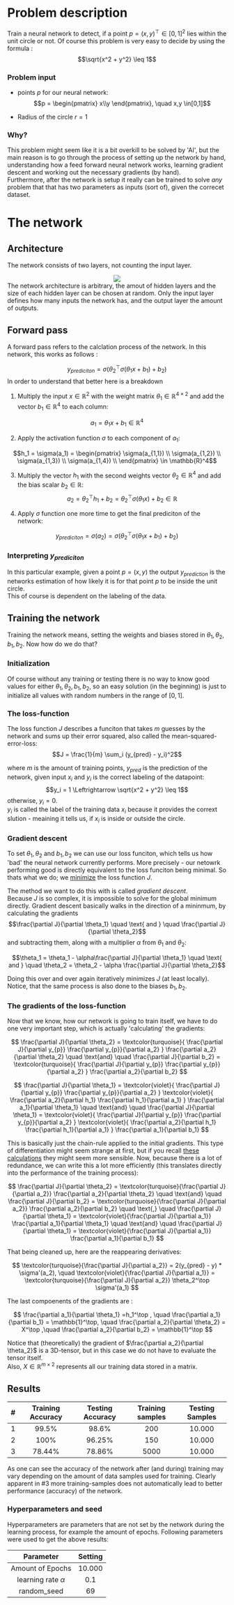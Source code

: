 # Problem description
Train a neural network to detect, if a point $p = (x,y)^\top \in [0,1]^2$ lies within the unit circle or not. Of course this problem is very easy to decide by using the formula :
$$\sqrt{x^2 + y^2} \leq 1$$

### Problem input
 - points $p$ for our neural network:
    $$p = \begin{pmatrix}
        x\\y
    \end{pmatrix}, \quad x,y \in[0,1]$$
 
 - Radius of the circle $r = 1$

### Why?
This problem might seem like it is a bit overkill to be solved by 'AI', but the main reason is to go through the process of setting up the network by hand, understanding how a feed forward neural network works, learning gradient descent and working out the necessary gradients (by hand). <br>
Furthermore, after the network is setup it really can be trained to solve <i>any</i> problem that that has two parameters as inputs (sort of), given the correcet dataset.

# The network

## Architecture 
The network consists of two layers, not counting the input layer. 

<div align="center">
<img src="https://github.com/dersiwi/unit-circle-FFNN/blob/master/images/netwrkArchitecture_colored.svg">
</div>
The network architecture is arbitrary, the amout of hidden layers and the size of each hidden layer can be chosen at random. Only the input layer defines how many inputs the network has, and the output layer the amount of outputs.


## Forward pass
A forward pass refers to the calclation process of the network. In this network, this works as follows : 

$$y_{prediciton}  =\sigma(\theta_2 ^\top \sigma(\theta_1 x + b_1) + b_2)$$
In order to understand that better here is a breakdown

   1. Multiply the input $x \in \mathbb{R}^2$ with the weight matrix $\theta_1 \in \mathbb{R}^{4 \times 2}$ and add the vector $b_1 \in \mathbb{R}^4$ to each column:
   
   $$a_1 = \theta_1 x  +b_1 \in \mathbb{R}^4$$



   2. Apply the activation function $\sigma$ to each component of $a_1$:
   
   $$h_1 = \sigma(a_1) = \begin{pmatrix}
    \sigma(a_{1,1}) \\
    \sigma(a_{1,2}) \\
    \sigma(a_{1,3}) \\
    \sigma(a_{1,4}) \\
   \end{pmatrix} \in \mathbb{R}^4$$

   3. Multiply the vector $h_1$ with the second weights vector $\theta_2 \in \mathbb{R}^{4}$ and add the bias scalar $b_2 \in \mathbb{R}$:
   $$a_2 = \theta_2^\top h_1 + b_2=\theta_2^\top \sigma(\theta_1 x) + b_2\in \mathbb{R}$$

   4. Apply $\sigma$ function one more time to get the final prediciton of the network:
   
   $$ y_{prediciton} = \sigma(a_2) = \sigma(\theta_2 ^\top \sigma(\theta_1 x + b_1) + b_2)$$

### Interpreting $y_{prediciton}$
In this particular example, given a point $p = (x,y)$ the output $y_{prediction}$ is the networks estimation of how likely it is for that point $p$ to be inside the unit circle.
<br>
This of course is dependent on the labeling of the data.


## Training the network
Training the network means, setting the weights and biases stored in $\theta_1, \theta_2, b_1, b_2$. Now how do we do that? <br>

### Initialization

Of course without any training or testing there is no way to know good values for either $\theta_1, \theta_2, b_1, b_2$, so an easy solution (in the beginning) is just to initialize all values with random numbers in the range of $[0,1]$. 

### The loss-function
The loss function $J$ describes a funciton that takes $m$ guesses by the network and sums up their error squared, also called the mean-squared-error-loss:
$$J = \frac{1}{m} \sum_i (y_{pred} - y_i)^2$$

where $m$ is the amount of training points, $y_{pred}$ is the prediction of the network, given input $x_i$ and $y_i$ is the correct labeling of the datapoint:
$$y_i = 1 \Leftrightarrow \sqrt{x^2 + y^2} \leq 1$$
otherwise, $y_i = 0$. <br>
$y_i$ is called the label of the training data $x_i$ because it provides the corrext slution - meaining it tells us, if $x_i$ is inside or outside the circle.

### Gradient descent 

To set $\theta_1, \theta_2$ and $b_1, b_2$ we can use our loss funciton, which tells us how 'bad' the neural network currently performs. More precisely - our netowrk performing good is directly equivalent to the loss funciton being minimal. So thats what we do; we <ins>minimize</ins> the loss function $J$. <br>

The method we want to do this with is called <i>gradient descent</i>.  <br>
Because $J$ is so complex, it is impossible to solve for the global minimum directly. Gradient descent basically walks in the direction of a mininmum, by calculating the gradients 
$$\frac{\partial J}{\partial \theta_1} \quad \text{ and } \quad \frac{\partial J}{\partial \theta_2}$$
and subtracting them, along with a multiplier $\alpha$  from $\theta_1$ and $\theta_2$:

$$\theta_1 = \theta_1 - \alpha\frac{\partial J}{\partial \theta_1} \quad 
\text{ and } \quad 
\theta_2 = \theta_2 - \alpha \frac{\partial J}{\partial \theta_2}$$

Doing this over and over again iteratively minimizes $J$ (at least locally). Notice, that the same process is also done to the biases $b_1, b_2$.
### The gradients of the loss-function

Now that we know, how our network is going to train itself, we have to do one very important step, which is actually 'calculating' the gradients:

$$
\frac{\partial J}{\partial \theta_2} =
\textcolor{turquoise}{
    \frac{\partial J}{\partial y_{p}} 
    \frac{\partial y_{p}}{\partial a_2} }
\frac{\partial a_2}{\partial \theta_2}
\quad \text{and} \quad 
\frac{\partial J}{\partial b_2} = 
\textcolor{turquoise}{
    \frac{\partial J}{\partial y_{p}} 
    \frac{\partial y_{p}}{\partial a_2} }
\frac{\partial a_2}{\partial b_2}
$$

$$
\frac{\partial J}{\partial \theta_1} = 
\textcolor{violet}{
    \frac{\partial J}{\partial y_{p}} 
    \frac{\partial y_{p}}{\partial a_2} } 
\textcolor{violet}{
    \frac{\partial a_2}{\partial h_1}
    \frac{\partial h_1}{\partial a_1}
} 
\frac{\partial a_1}{\partial \theta_1}
\quad \text{and} \quad 
\frac{\partial J}{\partial \theta_1} = 
\textcolor{violet}{
    \frac{\partial J}{\partial y_{p}} 
    \frac{\partial y_{p}}{\partial a_2} } 
\textcolor{violet}{
    \frac{\partial a_2}{\partial h_1}
    \frac{\partial h_1}{\partial a_1}
} 
\frac{\partial a_1}{\partial b_1}
$$


This is basically just the chain-rule applied to the initial gradients. This type of differentiation might seem strange at first, but if you recall [these calculations](#forward-pass) they might seem more sensible.
Now, because there is a lot of redundance, we can write this a lot more efficiently (this translates directly into the performance of the training process):

$$
\frac{\partial J}{\partial \theta_2} =
\textcolor{turquoise}{\frac{\partial J}{\partial a_2}}
\frac{\partial a_2}{\partial \theta_2}
\quad \text{and} \quad 
\frac{\partial J}{\partial b_2} = 
\textcolor{turquoise}{\frac{\partial J}{\partial a_2}} 
\frac{\partial a_2}{\partial b_2}
\quad \text{,} \quad
\frac{\partial J}{\partial \theta_1} = 
\textcolor{violet}{\frac{\partial J}{\partial a_1}}  
\frac{\partial a_1}{\partial \theta_1}
\quad \text{and} \quad 
\frac{\partial J}{\partial \theta_1} = 
\textcolor{violet}{\frac{\partial J}{\partial a_1}} 
\frac{\partial a_1}{\partial b_1}
$$

That being cleaned up, here are the reappearing derivatives: 

$$
\textcolor{turquoise}{\frac{\partial J}{\partial a_2}} = 2(y_{pred} - y) * \sigma'(a_2), \quad 
\textcolor{violet}{\frac{\partial J}{\partial a_1}}  = 
\textcolor{turquoise}{\frac{\partial J}{\partial a_2}} 
\theta_2^\top \sigma'(a_1) 
$$

The last compoenents of the gradients are : 

$$
\frac{\partial a_1}{\partial \theta_1}
=h_1^\top
, \quad
\frac{\partial a_1}{\partial b_1}
= \mathbb{1}^\top, \quad
\frac{\partial a_2}{\partial \theta_2}
= X^\top
,\quad
\frac{\partial a_2}{\partial b_2}
= \mathbb{1}^\top
$$

Notice that (theoretically) the gradient of $\frac{\partial a_2}{\partial \theta_2}$ is a 3D-tensor, but in this case we do not have to evaluate the tensor itself. <br>
Also, $X \in \mathbb{R}^{m \times 2}$ represents all our training data stored in a matrix.

## Results

<div align="center">

| # | Training Accuracy  | Testing Accuracy | Training samples | Testing Samples |
| --- | :---: | :---: | :---: |:---: |
| 1 | 99.5%  | 98.6%  | 200 | 10.000 |
| 2 | 100%  | 96.25%  | 150 | 10.000 |
| 3 | 78.44%  | 78.86%  | 5000 | 10.000 |

</div>


As one can see the accuracy of the network after (and during) training may vary depending on the amount of data samples used for training. 
Clearly apparent in #3 more training-samples does not automatically lead to better performance (accuracy) of the network. 

### Hyperparameters and seed
Hyperparameters are parameters that are not set by the network during the learning process, for example the amount of epochs. Following parameters were used to get the above results: 

<div align="center">

|Parameter| Setting|
| :---: | :---: |
| Amount of Epochs | 10.000|
| learning rate $\alpha$ | 0.1|
| random_seed | 69|
</div>
